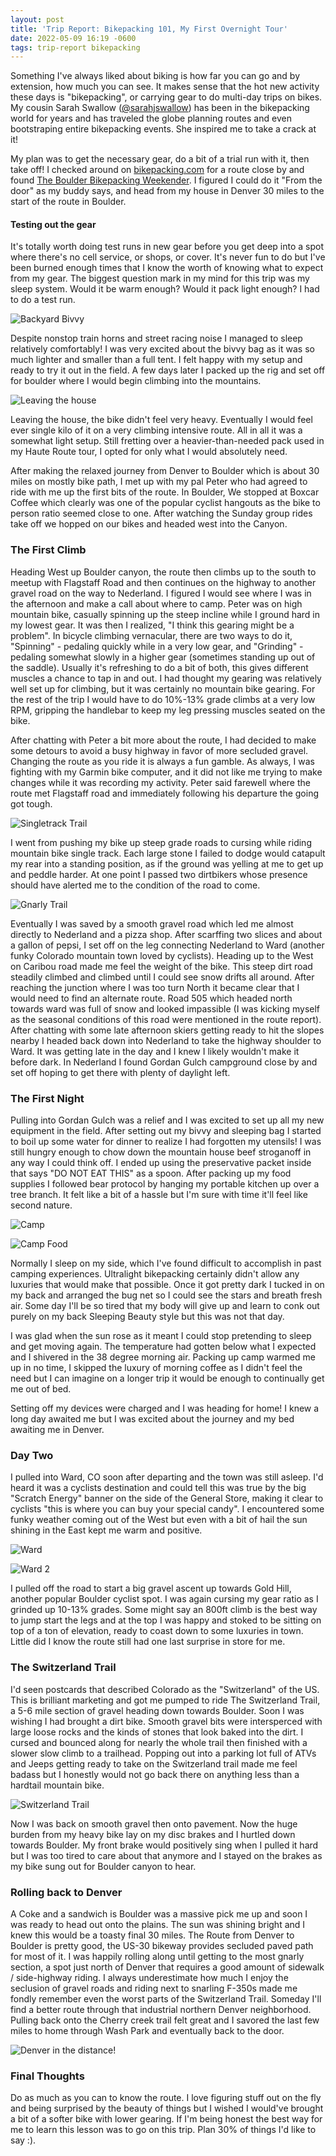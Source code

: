 ```yaml
---
layout: post
title: 'Trip Report: Bikepacking 101, My First Overnight Tour'
date: 2022-05-09 16:19 -0600
tags: trip-report bikepacking
---
```


Something I've always liked about biking is how far you can go and by extension, how much you can see. It makes sense that the hot new activity these days is "bikepacking", or carrying gear to do multi-day trips on bikes. My cousin Sarah Swallow ([@sarahjswallow](https://www.instagram.com/sarahjswallow/?hl=en)) has been in the bikepacking world for years and has traveled the globe planning routes and even bootstraping entire bikepacking events. She inspired me to take a crack at it!

My plan was to get the necessary gear, do a bit of a trial run with it, then take off! I checked around on [bikepacking.com](bikepacking.com) for a route close by and found [The Boulder Bikepacking Weekender](https://bikepacking.com/routes/boulder-bikepacking-loop/). I figured I could do it "From the door" as my buddy says, and head from my house in Denver 30 miles to the start of the route in Boulder.

#### Testing out the gear

It's totally worth doing test runs in new gear before you get deep into a spot where there's no cell service, or shops, or cover. It's never fun to do but I've been burned enough times that I know the worth of knowing what to expect from my gear. The biggest question mark in my mind for this trip was my sleep system. Would it be warm enough? Would it pack light enough? I had to do a test run.

![Backyard Bivvy](/assets/img/boulder-weekend/bivvy.png)

Despite nonstop train horns and street racing noise I managed to sleep relatively comfortably! I was very excited about the bivvy bag as it was so much lighter and smaller than a full tent. I felt happy with my setup and ready to try it out in the field. A few days later I packed up the rig and set off for boulder where I would begin climbing into the mountains.

![Leaving the house](/assets/img/boulder-weekend/leaving-the-house.png)

Leaving the house, the bike didn't feel very heavy. Eventually I would feel ever single kilo of it on a very climbing intensive route. All in all it was a somewhat light setup. Still fretting over a heavier-than-needed pack used in my Haute Route tour, I opted for only what I would absolutely need.

After making the relaxed journey from Denver to Boulder which is about 30 miles on mostly bike path, I met up with my pal Peter who had agreed to ride with me up the first bits of the route. In Boulder, We stopped at Boxcar Coffee which clearly was one of the popular cyclist hangouts as the bike to person ratio seemed close to one. After watching the Sunday group rides take off we hopped on our bikes and headed west into the Canyon.

### The First Climb

Heading West up Boulder canyon, the route then climbs up to the south to meetup with Flagstaff Road and then continues on the highway to another gravel road on the way to Nederland. I figured I would see where I was in the afternoon and make a call about where to camp. Peter was on high mountain bike, casually spinning up the steep incline while I ground hard in my lowest gear. It was then I realized, "I think this gearing might be a problem". In bicycle climbing vernacular, there are two ways to do it, "Spinning" - pedaling quickly while in a very low gear, and "Grinding" - pedaling somewhat slowly in a higher gear (sometimes standing up out of the saddle). Usually it's refreshing to do a bit of both, this gives different muscles a chance to tap in and out. I had thought my gearing was relatively well set up for climbing, but it was certainly no mountain bike gearing. For the rest of the trip I would have to do 10%-13% grade climbs at a very low RPM, gripping the handlebar to keep my leg pressing muscles seated on the bike.

After chatting with Peter a bit more about the route, I had decided to make some detours to avoid a busy highway in favor of more secluded gravel. Changing the route as you ride it is always a fun gamble. As always, I was fighting with my Garmin bike computer, and it did not like me trying to make changes while it was recording my activity. Peter said farewell where the route met Flagstaff road and immediately following his departure the going got tough.

![Singletrack Trail](/assets/img/boulder-weekend/singletrack.png)

I went from pushing my bike up steep grade roads to cursing while riding mountain bike single track. Each large stone I failed to dodge would catapult my rear into a standing position, as if the ground was yelling at me to get up and peddle harder. At one point I passed two dirtbikers whose presence should have alerted me to the condition of the road to come.

![Gnarly Trail](/assets/img/boulder-weekend/trail-2.png)

Eventually I was saved by a smooth gravel road which led me almost directly to Nederland and a pizza shop. After scarffing two slices and about a gallon of pepsi, I set off on the leg connecting Nederland to Ward (another funky Colorado mountain town loved by cyclists). Heading up to the West on Caribou road made me feel the weight of the bike. This steep dirt road steadily climbed and climbed until I could see snow drifts all around. After reaching the junction where I was too turn North it became clear that I would need to find an alternate route. Road 505 which headed north towards ward was full of snow and looked impassible (I was kicking myself as the seasonal conditions of this road were mentioned in the route report). After chatting with some late afternoon skiers getting ready to hit the slopes nearby I headed back down into Nederland to take the highway shoulder to Ward. It was getting late in the day and I knew I likely wouldn't make it before dark. In Nederland I found Gordan Gulch campground close by and set off hoping to get there with plenty of daylight left.

### The First Night

Pulling into Gordan Gulch was a relief and I was excited to set up all my new equipment in the field. After setting out my bivvy and sleeping bag I started to boil up some water for dinner to realize I had forgotten my utensils! I was still hungry enough to chow down the mountain house beef stroganoff in any way I could think off. I ended up using the preservative packet inside that says "DO NOT EAT THIS" as a spoon. After packing up my food supplies I followed bear protocol by hanging my portable kitchen up over a tree branch. It felt like a bit of a hassle but I'm sure with time it'll feel like second nature.

![Camp](/assets/img/boulder-weekend/camp.png)

![Camp Food](/assets/img/boulder-weekend/camp-food.png)

Normally I sleep on my side, which I've found difficult to accomplish in past camping experiences. Ultralight bikepacking certainly didn't allow any luxuries that would make that possible. Once it got pretty dark I tucked in on my back and arranged the bug net so I could see the stars and breath fresh air. Some day I'll be so tired that my body will give up and learn to conk out purely on my back Sleeping Beauty style but this was not that day.

I was glad when the sun rose as it meant I could stop pretending to sleep and get moving again. The temperature had gotten below what I expected and I shivered in the 38 degree morning air. Packing up camp warmed me up in no time, I skipped the luxury of morning coffee as I didn't feel the need but I can imagine on a longer trip it would be enough to continually get me out of bed.

Setting off my devices were charged and I was heading for home! I knew a long day awaited me but I was excited about the journey and my bed awaiting me in Denver.

### Day Two

I pulled into Ward, CO soon after departing and the town was still asleep. I'd heard it was a cyclists destination and could tell this was true by the big "Scratch Energy" banner on the side of the General Store, making it clear to cyclists "this is where you can buy your special candy". I encountered some funky weather coming out of the West but even with a bit of hail the sun shining in the East kept me warm and positive.

![Ward](/assets/img/boulder-weekend/ward.png)

![Ward 2](/assets/img/boulder-weekend/ward-2.png)

I pulled off the road to start a big gravel ascent up towards Gold Hill, another popular Boulder cyclist spot. I was again cursing my gear ratio as I grinded up 10-13% grades. Some might say an 800ft climb is the best way to jump start the legs and at the top I was happy and stoked to be sitting on top of a ton of elevation, ready to coast down to some luxuries in town. Little did I know the route still had one last surprise in store for me.

### The Switzerland Trail

I'd seen postcards that described Colorado as the "Switzerland" of the US. This is brilliant marketing and got me pumped to ride The Switzerland Trail, a 5-6 mile section of gravel heading down towards Boulder. Soon I was wishing I had brought a dirt bike. Smooth gravel bits were intersperced with large loose rocks and the kinds of stones that look baked into the dirt. I cursed and bounced along for nearly the whole trail then finished with a slower slow climb to a trailhead. Popping out into a parking lot full of ATVs and Jeeps getting ready to take on the Switzerland trail made me feel badass but I honestly would not go back there on anything less than a hardtail mountain bike.

![Switzerland Trail](/assets/img/boulder-weekend/road.png)

Now I was back on smooth gravel then onto pavement. Now the huge burden from my heavy bike lay on my disc brakes and I hurtled down towards Boulder. My front brake would positively sing when I pulled it hard but I was too tired to care about that anymore and I stayed on the brakes as my bike sung out for Boulder canyon to hear.

### Rolling back to Denver

A Coke and a sandwich is Boulder was a massive pick me up and soon I was ready to head out onto the plains. The sun was shining bright and I knew this would be a toasty final 30 miles. The Route from Denver to Boulder is pretty good, the US-30 bikeway provides secluded paved path for most of it. I was happily rolling along until getting to the most gnarly section, a spot just north of Denver that requires a good amount of sidewalk / side-highway riding. I always underestimate how much I enjoy the seclusion of gravel roads and riding next to snarling F-350s made me fondly remember even the worst parts of the Switzerland Trail. Someday I'll find a better route through that industrial northern Denver neighborhood. Pulling back onto the Cherry creek trail felt great and I savored the last few miles to home through Wash Park and eventually back to the door.

![Denver in the distance!](/assets/img/boulder-weekend/denver.png)

### Final Thoughts

Do as much as you can to know the route. I love figuring stuff out on the fly and being surprised by the beauty of things but I wished I would've brought a bit of a softer bike with lower gearing. If I'm being honest the best way for me to learn this lesson was to go on this trip. Plan 30% of things I'd like to say :).
